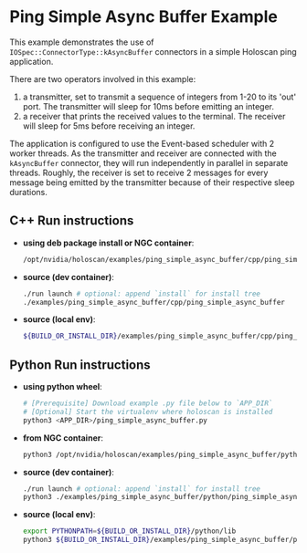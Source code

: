 # Ping Simple Async Buffer Example

This example demonstrates the use of `IOSpec::ConnectorType::kAsyncBuffer` connectors in a simple Holoscan ping application.

There are two operators involved in this example:
  1. a transmitter, set to transmit a sequence of integers from 1-20 to its
     'out' port. The transmitter will sleep for 10ms before emitting an integer.
  2. a receiver that prints the received values to the terminal. The receiver
     will sleep for 5ms before receiving an integer.

The application is configured to use the Event-based scheduler with 2 worker
threads. As the transmitter and receiver are connected with the
`kAsyncBuffer` connector, they will run independently in parallel in separate
threads. Roughly, the receiver is set to receive 2 messages for every message
being emitted by the transmitter because of their respective sleep durations.

## C++ Run instructions

* **using deb package install or NGC container**:
  ```bash
  /opt/nvidia/holoscan/examples/ping_simple_async_buffer/cpp/ping_simple_async_buffer
  ```
* **source (dev container)**:
  ```bash
  ./run launch # optional: append `install` for install tree
  ./examples/ping_simple_async_buffer/cpp/ping_simple_async_buffer
  ```
* **source (local env)**:
  ```bash
  ${BUILD_OR_INSTALL_DIR}/examples/ping_simple_async_buffer/cpp/ping_simple_async_buffer
  ```

## Python Run instructions

* **using python wheel**:
  ```bash
  # [Prerequisite] Download example .py file below to `APP_DIR`
  # [Optional] Start the virtualenv where holoscan is installed
  python3 <APP_DIR>/ping_simple_async_buffer.py
  ```
* **from NGC container**:
  ```bash
  python3 /opt/nvidia/holoscan/examples/ping_simple_async_buffer/python/ping_simple_async_buffer.py
  ```
* **source (dev container)**:
  ```bash
  ./run launch # optional: append `install` for install tree
  python3 ./examples/ping_simple_async_buffer/python/ping_simple_async_buffer.py
  ```
* **source (local env)**:
  ```bash
  export PYTHONPATH=${BUILD_OR_INSTALL_DIR}/python/lib
  python3 ${BUILD_OR_INSTALL_DIR}/examples/ping_simple_async_buffer/python/ping_simple_async_buffer.py
  ```
